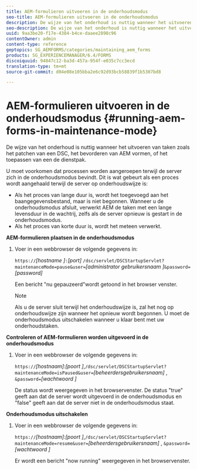 ```yaml
---
title: AEM-formulieren uitvoeren in de onderhoudsmodus
seo-title: AEM-formulieren uitvoeren in de onderhoudsmodus
description: De wijze van het onderhoud is nuttig wanneer het uitvoeren van taken zoals het patchen van een DSC, het bevorderen van AEM vormen, of het toepassen van een de dienstpak. Meer informatie over het uitvoeren van AEM-formulieren in de onderhoudsmodus.
seo-description: De wijze van het onderhoud is nuttig wanneer het uitvoeren van taken zoals het patchen van een DSC, het bevorderen van AEM vormen, of het toepassen van een de dienstpak. Meer informatie over het uitvoeren van AEM-formulieren in de onderhoudsmodus.
uuid: 9aa3be20-f17e-4384-b4ce-daaee2898c96
contentOwner: admin
content-type: reference
geptopics: SG_AEMFORMS/categories/maintaining_aem_forms
products: SG_EXPERIENCEMANAGER/6.4/FORMS
discoiquuid: 94047c12-ba3d-457a-954f-e035c7cc3ecd
translation-type: tm+mt
source-git-commit: d04e08e105bba2e6c92d93bcb58839f1b5307bd8

---
```



# AEM-formulieren uitvoeren in de onderhoudsmodus {#running-aem-forms-in-maintenance-mode}

De wijze van het onderhoud is nuttig wanneer het uitvoeren van taken zoals het patchen van een DSC, het bevorderen van AEM vormen, of het toepassen van een de dienstpak.

U moet voorkomen dat processen worden aangeroepen terwijl de server zich in de onderhoudsmodus bevindt. Dit is wat gebeurt als een proces wordt aangehaald terwijl de server op onderhoudswijze is:

* Als het proces van lange duur is, wordt het toegevoegd aan het baangegevensbestand, maar is niet begonnen. Wanneer u de onderhoudsmodus afsluit, verwerkt AEM de taken met een lange levensduur in de wachtrij, zelfs als de server opnieuw is gestart in de onderhoudsmodus.
* Als het proces van korte duur is, wordt het meteen verwerkt.

**AEM-formulieren plaatsen in de onderhoudsmodus**

1. Voer in een webbrowser de volgende gegevens in:

   `https://`*[hostname ]*`:`*[port]* `/dsc/servlet/DSCStartupServlet?maintenanceMode=pause&user=`*[administrator gebruikersnaam ]*`&password=`*[password]*

   Een bericht &quot;nu gepauzeerd&quot;wordt getoond in het browser venster.

   >[!NOTE]
   >
   >Als u de server sluit terwijl het onderhoudswijze is, zal het nog op onderhoudswijze zijn wanneer het opnieuw wordt begonnen. U moet de onderhoudsmodus uitschakelen wanneer u klaar bent met uw onderhoudstaken.

**Controleren of AEM-formulieren worden uitgevoerd in de onderhoudsmodus**

1. Voer in een webbrowser de volgende gegevens in:

   `https://`*[hostnaam]:[poort ]*,`/dsc/servlet/DSCStartupServlet?maintenanceMode=isPaused&user=`*[beheerdersgebruikersnaam]* , `&password=`*[wachtwoord ]*

   De status wordt weergegeven in het browservenster. De status &quot;true&quot; geeft aan dat de server wordt uitgevoerd in de onderhoudsmodus en &quot;false&quot; geeft aan dat de server niet in de onderhoudsmodus staat.

**Onderhoudsmodus uitschakelen**

1. Voer in een webbrowser de volgende gegevens in:

   `https://`*[hostnaam]:[poort ]*,`/dsc/servlet/DSCStartupServlet?maintenanceMode=resume&user=`*[beheerdersgebruikersnaam]* , `&password=`*[wachtwoord ]*

   Er wordt een bericht &quot;now running&quot; weergegeven in het browservenster.

